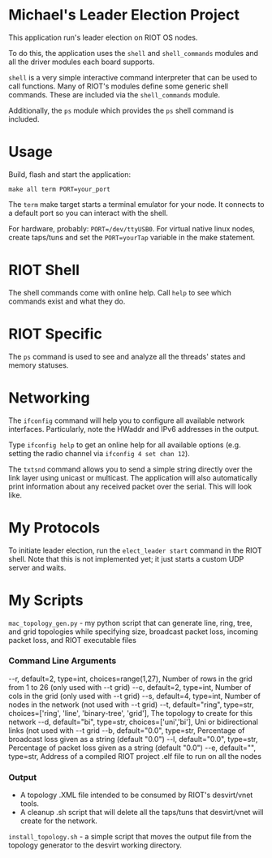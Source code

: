 Michael's Leader Election Project
================
This application run's leader election on RIOT OS nodes.

To do this, the application uses the `shell` and `shell_commands`
modules and all the driver modules each board supports.

`shell` is a very simple interactive command interpreter that can be
used to call functions.  Many of RIOT's modules define some generic
shell commands. These are included via the `shell_commands` module.

Additionally, the `ps` module which provides the `ps` shell command is
included.

Usage
=====

Build, flash and start the application:
```
make all term PORT=your_port
```

The `term` make target starts a terminal emulator for your node. It
connects to a default port so you can interact with the shell.

For hardware, probably: `PORT=/dev/ttyUSB0`. 
For virtual native linux nodes, create taps/tuns and set the `PORT=yourTap` variable in the make statement.


RIOT Shell
==============

The shell commands come with online help. Call `help` to see which commands
exist and what they do.

RIOT Specific
=============

The `ps` command is used to see and analyze all the threads' states and memory
statuses.

Networking
==========

The `ifconfig` command will help you to configure all available network
interfaces. Particularly, note the HWaddr and IPv6 addresses in the output.

Type `ifconfig help` to get an online help for all available options (e.g.
setting the radio channel via `ifconfig 4 set chan 12`).

The `txtsnd` command allows you to send a simple string directly over the link
layer using unicast or multicast. The application will also automatically print
information about any received packet over the serial. This will look like.

My Protocols
==========

To initiate leader election, run the `elect_leader start` command in the RIOT shell. Note that this is not implemented yet; it just starts a custom UDP server and waits.

My Scripts
==========
`mac_topology_gen.py` - my python script that can generate line, ring, tree, and grid topologies while specifying size, broadcast packet loss, incoming packet loss, and RIOT executable files

### Command Line Arguments
--r, default=2, type=int, choices=range(1,27), Number of rows in the grid from 1 to 26 (only used with --t grid)
--c, default=2, type=int, Number of cols in the grid (only used with --t grid)
--s, default=4, type=int, Number of nodes in the network (not used with --t grid)
--t, default="ring", type=str, choices=['ring', 'line', 'binary-tree', 'grid'], The topology to create for this network
--d, default="bi", type=str, choices=['uni','bi'], Uni or bidirectional links (not used with --t grid
--b, default="0.0", type=str, Percentage of broadcast loss given as a string (default "0.0")
--l, default="0.0", type=str, Percentage of packet loss given as a string (default "0.0")
--e, default="", type=str, Address of a compiled RIOT project .elf file to run on all the nodes

### Output
- A topology .XML file intended to be consumed by RIOT's desvirt/vnet tools.
- A cleanup .sh script that will delete all the taps/tuns that desvirt/vnet will create for the network.

`install_topology.sh` - a simple script that moves the output file from the topology generator to the desvirt working directory.

